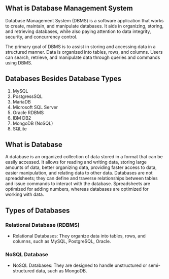## What is Database Management System

Database Management System (DBMS) is a software application that works to create, maintain, and manipulate databases. It aids in organizing, storing, and retrieving databases, while also paying attention to data integrity, security, and concurrency control.

The primary goal of DBMS is to assist in storing and accessing data in a structured manner. Data is organized into tables, rows, and columns. Users can search, retrieve, and manipulate data through queries and commands using DBMS.

## Databases Besides Database Types

1. MySQL
2. PostgressSQL
3. MariaDB
4. Microsoft SQL Server
5. Oracle RDBMS
6. IBM DB2
7. MongoDB (NoSQL)
8. SQLite

## What is Database

A database is an organized collection of data stored in a format that can be easily accessed. It allows for reading and writing data, storing large amounts of data, better organizing data, providing faster access to data, easier manipulation, and relating data to other data. Databases are not spreadsheets; they can define and traverse relationships between tables and issue commands to interact with the database. Spreadsheets are optimized for adding numbers, whereas databases are optimized for working with data.

## Types of Databases

### Relational Database (RDBMS)

- Relational Databases: They organize data into tables, rows, and columns, such as MySQL, PostgreSQL, Oracle.

### NoSQL Database

- NoSQL Databases: They are designed to handle unstructured or semi-structured data, such as MongoDB.
